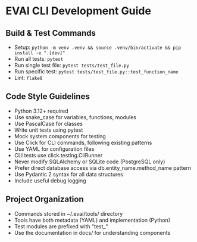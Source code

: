 # EVAI CLI Development Guide

## Build & Test Commands
- Setup: `python -m venv .venv && source .venv/bin/activate && pip install -e ".[dev]"`
- Run all tests: `pytest`
- Run single test file: `pytest tests/test_file.py`
- Run specific test: `pytest tests/test_file.py::test_function_name`
- Lint: `flake8`

## Code Style Guidelines
- Python 3.12+ required
- Use snake_case for variables, functions, modules
- Use PascalCase for classes
- Write unit tests using pytest
- Mock system components for testing
- Use Click for CLI commands, following existing patterns
- Use YAML for configuration files
- CLI tests use click.testing.CliRunner
- Never modify SQLAlchemy or SQLite code (PostgreSQL only)
- Prefer direct database access via db.entity_name.method_name pattern
- Use Pydantic 2 syntax for all data structures
- Include useful debug logging

## Project Organization
- Commands stored in ~/.evai/tools/ directory
- Tools have both metadata (YAML) and implementation (Python)
- Test modules are prefixed with "test_"
- Use the documentation in docs/ for understanding components